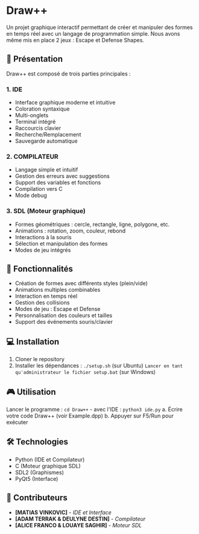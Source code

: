 # Draw++

Un projet graphique interactif permettant de créer et manipuler des formes en temps réel avec un langage de programmation simple.
Nous avons même mis en place 2 jeux : Escape et Defense Shapes.

## 🎨 Présentation

Draw++ est composé de trois parties principales :

### 1. IDE
- Interface graphique moderne et intuitive
- Coloration syntaxique
- Multi-onglets
- Terminal intégré
- Raccourcis clavier
- Recherche/Remplacement
- Sauvegarde automatique

### 2. COMPILATEUR
- Langage simple et intuitif
- Gestion des erreurs avec suggestions
- Support des variables et fonctions
- Compilation vers C
- Mode debug

### 3. SDL (Moteur graphique)
- Formes géométriques : cercle, rectangle, ligne, polygone, etc.
- Animations : rotation, zoom, couleur, rebond
- Interactions à la souris
- Sélection et manipulation des formes
- Modes de jeu intégrés 

## 🚀 Fonctionnalités

- Création de formes avec différents styles (plein/vide)
- Animations multiples combinables
- Interaction en temps réel
- Gestion des collisions
- Modes de jeu : Escape et Defense
- Personnalisation des couleurs et tailles
- Support des événements souris/clavier

## 💻 Installation

1. Cloner le repository
2. Installer les dépendances :
   ```./setup.sh``` (sur Ubuntu)
   ```Lancer en tant qu'administrateur le fichier setup.bat``` (sur Windows)

## 🎮 Utilisation

Lancer le programme  :
    ```cd Draw++```
    - avec l'IDE :
    ```python3 ide.py```
        a. Écrire votre code Draw++ (voir Example.dpp)
        b. Appuyer sur F5/Run pour exécuter

## 🛠️ Technologies

- Python (IDE et Compilateur)
- C (Moteur graphique SDL)
- SDL2 (Graphismes)
- PyQt5 (Interface)

## 👥 Contributeurs

- **[MATIAS VINKOVIC]** - *IDE et Interface*
- **[ADAM TERRAK & DEULYNE DESTIN]** - *Compilateur*
- **[ALICE FRANCO & LOUAYE SAGHIR]** - *Moteur SDL*
